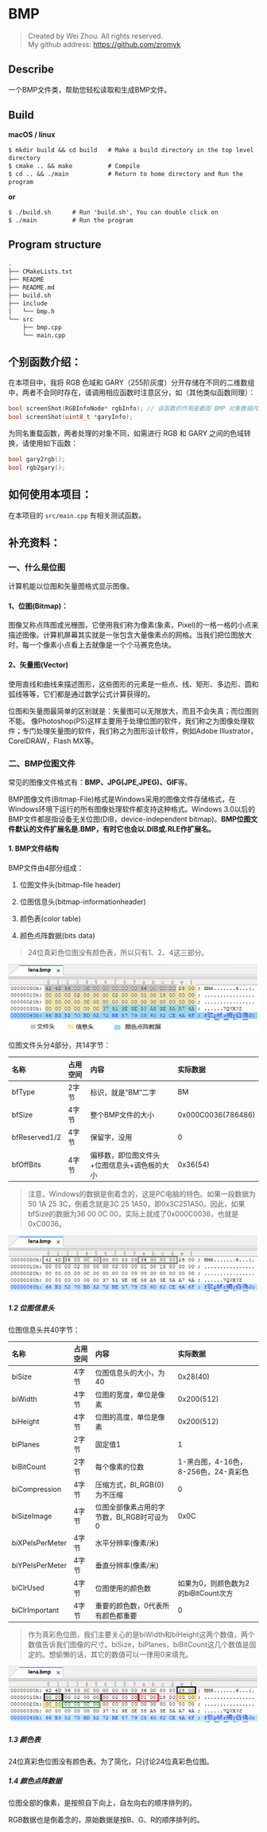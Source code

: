 # BMP
> Created by Wei Zhou. All rights reserved.  
> My github address: <https://github.com/zromyk>

## Describe

一个BMP文件类，帮助您轻松读取和生成BMP文件。

## Build

**macOS / linux**

```shell
$ mkdir build && cd build   # Make a build directory in the top level directory
$ cmake .. && make          # Compile
$ cd .. && ./main           # Return to home directory and Run the program
```

**or**

```shell
$ ./build.sh      # Run 'build.sh', You can double click on
$ ./main          # Run the program
```
## Program structure

```
.
├── CMakeLists.txt
├── README
├── README.md
├── build.sh
├── include
│   └── bmp.h
└── src
    ├── bmp.cpp
    └── main.cpp
```

## 个别函数介绍：

在本项目中，我将 RGB 色域和 GARY（255阶灰度）分开存储在不同的二维数组中，两者不会同时存在，请调用相应函数时注意区分，如（其他类似函数同理）：

```c++
bool screenShot(RGBInfoNode* rgbInfo); // 该函数的作用是截图 BMP 对象数据内存中的所有数据到数组 rgbInfo 中
bool screenShot(uint8_t *garyInfo);
```

为同名重载函数，两者处理的对象不同，如需进行 RGB 和 GARY 之间的色域转换，请使用如下函数：

```c++
bool gary2rgb();
bool rgb2gary();
```

## 如何使用本项目：

在本项目的 `src/main.cpp` 有相关测试函数。

## 补充资料：

### 一、什么是位图

计算机能以位图和矢量图格式显示图像。

#### 1、位图(Bitmap)：

图像又称点阵图或光栅图，它使用我们称为像素(象素，Pixel)的一格一格的小点来描述图像。计算机屏幕其实就是一张包含大量像素点的网格。当我们把位图放大时，每一个像素小点看上去就像是一个个马赛克色块。

#### 2、矢量图(Vector)

使用直线和曲线来描述图形，这些图形的元素是一些点、线、矩形、多边形、圆和弧线等等，它们都是通过数学公式计算获得的。

位图和矢量图最简单的区别就是：矢量图可以无限放大，而且不会失真；而位图则不能。
像Photoshop(PS)这样主要用于处理位图的软件，我们称之为图像处理软件；专门处理矢量图的软件，我们称之为图形设计软件，例如Adobe Illustrator，CorelDRAW，Flash MX等。

### 二、BMP位图文件

常见的图像文件格式有：**BMP、JPG(JPE,JPEG)、GIF**等。

BMP图像文件(Bitmap-File)格式是Windows采用的图像文件存储格式，在Windows环境下运行的所有图像处理软件都支持这种格式。Windows 3.0以后的BMP文件都是指设备无关位图(DIB，device-independent bitmap)。**BMP位图文件默认的文件扩展名是.BMP，有时它也会以.DIB或.RLE作扩展名。**

#### 1. BMP文件结构

BMP文件由4部分组成：

1. 位图文件头(bitmap-file header)

2. 位图信息头(bitmap-informationheader)

3. 颜色表(color table)

4. 颜色点阵数据(bits data)

> 24位真彩色位图没有颜色表，所以只有1、2、4这三部分。

![](README/20140514113929359.png)

位图文件头分4部分，共14字节：

名称|占用空间|内容|实际数据
:---|:---|:---|:---
bfType|2字节|标识，就是“BM”二字|BM
bfSize|4字节|整个BMP文件的大小|0x000C0036(786486)
bfReserved1/2|4字节|保留字，没用|0
bfOffBits|4字节|偏移数，即位图文件头+位图信息头+调色板的大小|0x36(54)

> 注意，Windows的数据是倒着念的，这是PC电脑的特色。如果一段数据为50 1A 25 3C，倒着念就是3C 25 1A50，即0x3C251A50。因此，如果bfSize的数据为36 00 0C 00，实际上就成了0x000C0036，也就是0xC0036。

![](README/20140514113957562.png)

##### 1.2 位图信息头

位图信息头共40字节：

名称|占用空间|内容|实际数据
:---|:---|:---|:---
biSize|4字节|位图信息头的大小，为40|0x28(40)
biWidth|4字节|位图的宽度，单位是像素|0x200(512)
biHeight|4字节|位图的高度，单位是像素|0x200(512)
biPlanes|2字节|固定值1|1
biBitCount|2字节|每个像素的位数|1-黑白图，4-16色，8-256色，24-真彩色|0x18(24)
biCompression|4字节|压缩方式，BI_RGB(0)为不压缩|0
biSizeImage|4字节|位图全部像素占用的字节数，BI_RGB时可设为0|0x0C
biXPelsPerMeter|4字节|水平分辨率(像素/米)|
biYPelsPerMeter|4字节|垂直分辨率(像素/米)|
biClrUsed|4字节|位图使用的颜色数|如果为0，则颜色数为2的biBitCount次方|0
biClrImportant|4字节|重要的颜色数，0代表所有颜色都重要|0

> 作为真彩色位图，我们主要关心的是biWidth和biHeight这两个数值，两个数值告诉我们图像的尺寸。biSize，biPlanes，biBitCount这几个数值是固定的。想偷懒的话，其它的数值可以一律用0来填充。

![](README/20140514114002625.png)

##### 1.3 颜色表

24位真彩色位图没有颜色表。为了简化，只讨论24位真彩色位图。

##### 1.4 颜色点阵数据

位图全部的像素，是按照自下向上，自左向右的顺序排列的。

RGB数据也是倒着念的，原始数据是按B、G、R的顺序排列的。
